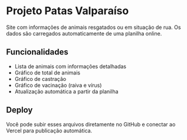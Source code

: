 
# Projeto Patas Valparaíso

Site com informações de animais resgatados ou em situação de rua. Os dados são carregados automaticamente de uma planilha online.

## Funcionalidades

- Lista de animais com informações detalhadas
- Gráfico de total de animais
- Gráfico de castração
- Gráfico de vacinação (raiva e vírus)
- Atualização automática a partir da planilha

## Deploy

Você pode subir esses arquivos diretamente no GitHub e conectar ao Vercel para publicação automática.
